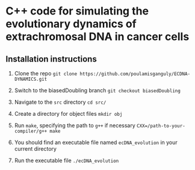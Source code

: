 # C++ code for simulating the evolutionary dynamics of extrachromosal DNA in cancer cells

## Installation instructions

1. Clone the repo
	`git clone https://github.com/poulamisganguly/ECDNA-DYNAMICS.git`

2. Switch to the biasedDoubling branch
	`git checkout biasedDoubling`

2. Navigate to the `src` directory
	`cd src/`

3. Create a directory for object files
	`mkdir obj`

3. Run `make`, specifying the path to `g++` if necessary
	`CXX=/path-to-your-compiler/g++ make`

4. You should find an executable file named `ecDNA_evolution` in your 
current directory 

5. Run the executable file
	`./ecDNA_evolution`
